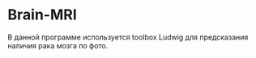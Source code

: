 # Brain-MRI

В данной программе используется toolbox Ludwig для предсказания наличия рака мозга по фото. 
